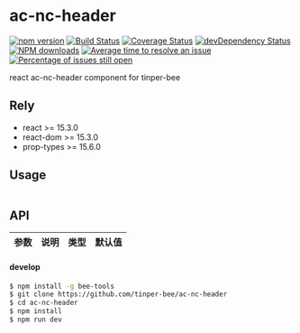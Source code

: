 # ac-nc-header

[![npm version](https://img.shields.io/npm/v/ac-nc-header.svg)](https://www.npmjs.com/package/ac-nc-header)
[![Build Status](https://img.shields.io/travis/tinper-bee/ac-nc-header/master.svg)](https://travis-ci.org/tinper-bee/ac-nc-header)
[![Coverage Status](https://coveralls.io/repos/github/tinper-bee/ac-nc-header/badge.svg?branch=master)](https://coveralls.io/github/tinper-bee/ac-nc-header?branch=master)
[![devDependency Status](https://img.shields.io/david/dev/tinper-bee/ac-nc-header.svg)](https://david-dm.org/tinper-bee/ac-nc-header#info=devDependencies)
[![NPM downloads](http://img.shields.io/npm/dm/ac-nc-header.svg?style=flat)](https://npmjs.org/package/ac-nc-header)
[![Average time to resolve an issue](http://isitmaintained.com/badge/resolution/tinper-bee/ac-nc-header.svg)](http://isitmaintained.com/project/tinper-bee/ac-nc-header "Average time to resolve an issue")
[![Percentage of issues still open](http://isitmaintained.com/badge/open/tinper-bee/ac-nc-header.svg)](http://isitmaintained.com/project/tinper-bee/ac-nc-header "Percentage of issues still open")



react ac-nc-header component for tinper-bee

## Rely

- react >= 15.3.0
- react-dom >= 15.3.0
- prop-types >= 15.6.0

## Usage

```js


```



## API

|参数|说明|类型|默认值|
|:--|:---:|:--:|---:|

#### develop

```sh
$ npm install -g bee-tools
$ git clone https://github.com/tinper-bee/ac-nc-header
$ cd ac-nc-header
$ npm install
$ npm run dev
```
